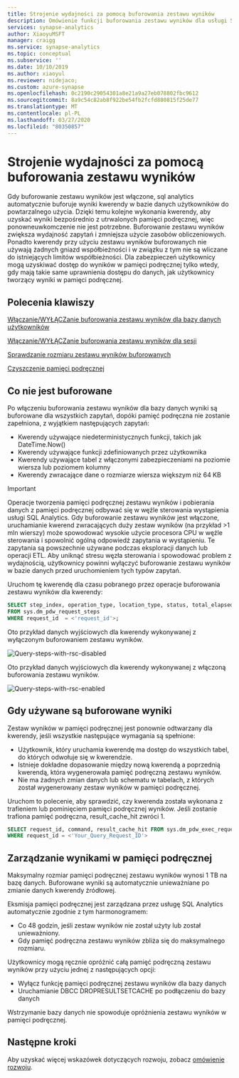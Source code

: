 ```yaml
---
title: Strojenie wydajności za pomocą buforowania zestawu wyników
description: Omówienie funkcji buforowania zestawu wyników dla usługi SQL Analytics w usłudze Azure Synapse Analytics
services: synapse-analytics
author: XiaoyuMSFT
manager: craigg
ms.service: synapse-analytics
ms.topic: conceptual
ms.subservice: ''
ms.date: 10/10/2019
ms.author: xiaoyul
ms.reviewer: nidejaco;
ms.custom: azure-synapse
ms.openlocfilehash: 0c2190c29054301a8e21a9a27eb078802fbc9612
ms.sourcegitcommit: 8a9c54c82ab8f922be54fb2fcfd880815f25de77
ms.translationtype: MT
ms.contentlocale: pl-PL
ms.lasthandoff: 03/27/2020
ms.locfileid: "80350857"
---
```

# <a name="performance-tuning-with-result-set-caching"></a>Strojenie wydajności za pomocą buforowania zestawu wyników  
Gdy buforowanie zestawu wyników jest włączone, sql analytics automatycznie buforuje wyniki kwerendy w bazie danych użytkowników do powtarzalnego użycia.  Dzięki temu kolejne wykonania kwerendy, aby uzyskać wyniki bezpośrednio z utrwalonych pamięci podręcznej, więc ponowneuwkomczenie nie jest potrzebne.   Buforowanie zestawu wyników zwiększa wydajność zapytań i zmniejsza użycie zasobów obliczeniowych.  Ponadto kwerendy przy użyciu zestawu wyników buforowanych nie używają żadnych gniazd współbieżności i w związku z tym nie są wliczane do istniejących limitów współbieżności. Dla zabezpieczeń użytkownicy mogą uzyskiwać dostęp do wyników w pamięci podręcznej tylko wtedy, gdy mają takie same uprawnienia dostępu do danych, jak użytkownicy tworzący wyniki w pamięci podręcznej.  

## <a name="key-commands"></a>Polecenia klawiszy
[Włączanie/WYŁĄCZanie buforowania zestawu wyników dla bazy danych użytkowników](https://docs.microsoft.com/sql/t-sql/statements/alter-database-transact-sql-set-options?view=azure-sqldw-latest)

[Włączanie/WYŁĄCZanie buforowania zestawu wyników dla sesji](https://docs.microsoft.com/sql/t-sql/statements/set-result-set-caching-transact-sql?view=azure-sqldw-latest)

[Sprawdzanie rozmiaru zestawu wyników buforowanych](https://docs.microsoft.com/sql/t-sql/database-console-commands/dbcc-showresultcachespaceused-transact-sql?view=azure-sqldw-latest)  

[Czyszczenie pamięci podręcznej](https://docs.microsoft.com/sql/t-sql/database-console-commands/dbcc-dropresultsetcache-transact-sql?view=azure-sqldw-latest)

## <a name="whats-not-cached"></a>Co nie jest buforowane  

Po włączeniu buforowania zestawu wyników dla bazy danych wyniki są buforowane dla wszystkich zapytań, dopóki pamięć podręczna nie zostanie zapełniona, z wyjątkiem następujących zapytań:
- Kwerendy używające niedeterministycznych funkcji, takich jak DateTime.Now()
- Kwerendy używające funkcji zdefiniowanych przez użytkownika
- Kwerendy używające tabel z włączonymi zabezpieczeniami na poziomie wiersza lub poziomem kolumny
- Kwerendy zwracające dane o rozmiarze wiersza większym niż 64 KB

> [!IMPORTANT]
> Operacje tworzenia pamięci podręcznej zestawu wyników i pobierania danych z pamięci podręcznej odbywać się w węźle sterowania wystąpienia usługi SQL Analytics.
> Gdy buforowanie zestawu wyników jest włączone, uruchamianie kwerend zwracających duży zestaw wyników (na przykład >1 mln wierszy) może spowodować wysokie użycie procesora CPU w węźle sterowania i spowolnić ogólną odpowiedź zapytania w wystąpieniu.  Te zapytania są powszechnie używane podczas eksploracji danych lub operacji ETL. Aby uniknąć stresu węzła sterowania i spowodować problem z wydajnością, użytkownicy powinni wyłączyć buforowanie zestawu wyników w bazie danych przed uruchomieniem tych typów zapytań.  

Uruchom tę kwerendę dla czasu pobranego przez operacje buforowania zestawu wyników dla kwerendy:

```sql
SELECT step_index, operation_type, location_type, status, total_elapsed_time, command 
FROM sys.dm_pdw_request_steps 
WHERE request_id  = <'request_id'>; 
```

Oto przykład danych wyjściowych dla kwerendy wykonywanej z wyłączonym buforowaniem zestawu wyników.

![Query-steps-with-rsc-disabled](./media/performance-tuning-result-set-caching/query-steps-with-rsc-disabled.png)

Oto przykład danych wyjściowych dla kwerendy wykonywanej z włączoną buforowania zestawu wyników.

![Query-steps-with-rsc-enabled](./media/performance-tuning-result-set-caching/query-steps-with-rsc-enabled.png)

## <a name="when-cached-results-are-used"></a>Gdy używane są buforowane wyniki

Zestaw wyników w pamięci podręcznej jest ponownie odtwarzany dla kwerendy, jeśli wszystkie następujące wymagania są spełnione:
- Użytkownik, który uruchamia kwerendę ma dostęp do wszystkich tabel, do których odwołuje się w kwerendzie.
- Istnieje dokładne dopasowanie między nową kwerendą a poprzednią kwerendą, która wygenerowała pamięć podręczną zestawu wyników.
- Nie ma żadnych zmian danych lub schematu w tabelach, z których został wygenerowany zestaw wyników w pamięci podręcznej.

Uruchom to polecenie, aby sprawdzić, czy kwerenda została wykonana z trafieniem lub pominięciem pamięci podręcznej wyników. Jeśli zostanie trafiona pamięć podręczna, result_cache_hit zwróci 1.

```sql
SELECT request_id, command, result_cache_hit FROM sys.dm_pdw_exec_requests 
WHERE request_id = <'Your_Query_Request_ID'>
```

## <a name="manage-cached-results"></a>Zarządzanie wynikami w pamięci podręcznej 

Maksymalny rozmiar pamięci podręcznej zestawu wyników wynosi 1 TB na bazę danych.  Buforowane wyniki są automatycznie unieważniane po zmianie danych kwerendy źródłowej.  

Eksmisja pamięci podręcznej jest zarządzana przez usługę SQL Analytics automatycznie zgodnie z tym harmonogramem: 
- Co 48 godzin, jeśli zestaw wyników nie został użyty lub został unieważniony. 
- Gdy pamięć podręczna zestawu wyników zbliża się do maksymalnego rozmiaru.

Użytkownicy mogą ręcznie opróżnić całą pamięć podręczną zestawu wyników przy użyciu jednej z następujących opcji: 
- Wyłącz funkcję pamięci podręcznej zestawu wyników dla bazy danych 
- Uruchamianie DBCC DROPRESULTSETCACHE po podłączeniu do bazy danych

Wstrzymanie bazy danych nie spowoduje opróżnienia zestawu wyników w pamięci podręcznej.  

## <a name="next-steps"></a>Następne kroki
Aby uzyskać więcej wskazówek dotyczących rozwoju, zobacz [omówienie rozwoju](sql-data-warehouse-overview-develop.md). 
